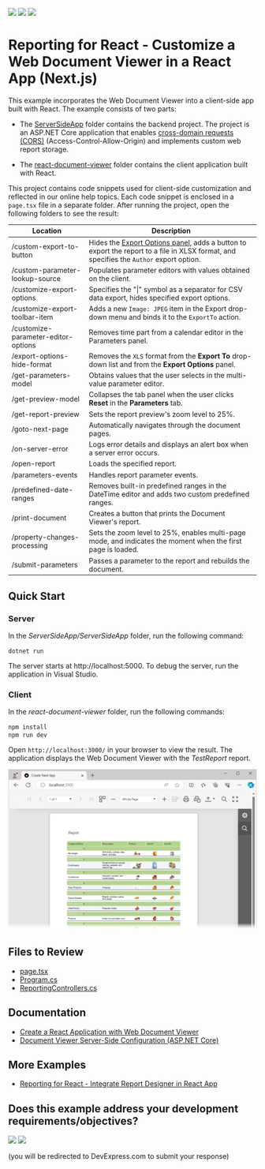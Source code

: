 <!-- default badges list -->
![](https://img.shields.io/endpoint?url=https://codecentral.devexpress.com/api/v1/VersionRange/917749876/24.2.4%2B)
[![](https://img.shields.io/badge/📖_How_to_use_DevExpress_Examples-e9f6fc?style=flat-square)](https://docs.devexpress.com/GeneralInformation/403183)
[![](https://img.shields.io/badge/💬_Leave_Feedback-feecdd?style=flat-square)](#does-this-example-address-your-development-requirementsobjectives)
<!-- default badges end -->
# Reporting for React -  Customize a Web Document Viewer in a React App (Next.js)

This example incorporates the Web Document Viewer into a client-side app built with React. The example consists of two parts:

- The [ServerSideApp](ServerSideApp) folder contains the backend project. The project is an ASP.NET Core application that enables [cross-domain requests (CORS)](https://developer.mozilla.org/en-US/docs/Web/HTTP/CORS) (Access-Control-Allow-Origin) and implements custom web report storage.


- The [react-document-viewer](react-document-viewer) folder contains the client application built with React.

This project contains code snippets used for client-side customization and reflected in our online help topics. Each code snippet is enclosed in a `page.tsx` file in a separate folder. After running the project, open the following folders to see the result:

| Location | Description |
| --- | --- |
| /custom-export-to-button | Hides the [Export Options panel](https://devexpress.github.io/dotnet-eud/reporting-for-web/articles/document-viewer/exporting/export-a-document.html), adds a button to export the report to a file in XLSX format, and specifies the `Author` export option. |
| /custom-parameter-lookup-source | Populates parameter editors with values obtained on the client. |
| /customize-export-options | Specifies the "\|" symbol as a separator for CSV data export, hides specified export options. |
| /customize-export-toolbar-item | Adds a new `Image: JPEG` item in the Export drop-down menu and binds it to the `ExportTo` action.
| /customize-parameter-editor-options | Removes time part from a calendar editor in the Parameters panel. | 
| /export-options-hide-format | Removes the `XLS` format from the **Export To** drop-down list and from the **Export Options** panel.
| /get-parameters-model | Obtains values that the user selects in the multi-value parameter editor. | 
| /get-preview-model | Collapses the tab panel when the user clicks **Reset** in the **Parameters** tab. |
| /get-report-preview | Sets the report preview's zoom level to 25%. |
| /goto-next-page | Automatically navigates through the document pages. |
| /on-server-error | Logs error details and displays an alert box when a server error occurs. |
| /open-report | Loads the specified report. |
| /parameters-events | Handles report parameter events. |
| /predefined-date-ranges | Removes built-in predefined ranges in the DateTime editor and adds two custom predefined ranges.
| /print-document | Creates a button that prints the Document Viewer's report.
| /property-changes-processing | Sets the zoom level to 25%, enables multi-page mode, and indicates the moment when the first page is loaded. |
| /submit-parameters | Passes a parameter to the report and rebuilds the document. |

## Quick Start

### Server

In the *ServerSideApp/ServerSideApp* folder, run the following command:


```
dotnet run
```

The server starts at http://localhost:5000. To debug the server, run the application in Visual Studio.

### Client

In the *react-document-viewer* folder, run the following commands:

```
npm install
npm run dev
```

Open `http://localhost:3000/` in your browser to view the result. The application displays the Web Document Viewer with the *TestReport* report.


![Document Viewer in JavaScript with React](Images/screenshot.png)

## Files to Review

- [page.tsx](react-document-viewer/app/page.tsx)
- [Program.cs](ServerSideApp/ServerSideApp/Program.cs)
- [ReportingControllers.cs](ServerSideApp/ServerSideApp/Controllers/ReportingControllers.cs)

## Documentation

- [Create a React Application with Web Document Viewer](https://docs.devexpress.com/XtraReports/119338)
- [Document Viewer Server-Side Configuration (ASP.NET Core)](https://docs.devexpress.com/XtraReports/400197)

## More Examples

* [Reporting for React - Integrate Report Designer in React App](https://github.com/DevExpress-Examples/reporting-eud-designer-in-javascript-with-react)

<!-- feedback -->
## Does this example address your development requirements/objectives?

[<img src="https://www.devexpress.com/support/examples/i/yes-button.svg"/>](https://www.devexpress.com/support/examples/survey.xml?utm_source=github&utm_campaign=reporting-react-document-viewer-customizations&~~~was_helpful=yes) [<img src="https://www.devexpress.com/support/examples/i/no-button.svg"/>](https://www.devexpress.com/support/examples/survey.xml?utm_source=github&utm_campaign=reporting-react-document-viewer-customizations&~~~was_helpful=no)

(you will be redirected to DevExpress.com to submit your response)
<!-- feedback end -->
